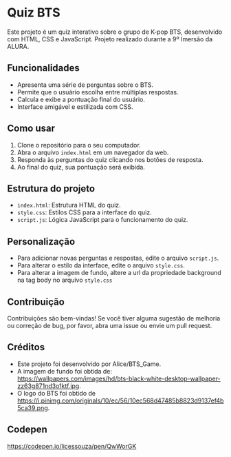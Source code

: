 # Quiz BTS

Este projeto é um quiz interativo sobre o grupo de K-pop BTS, desenvolvido com HTML, CSS e JavaScript. Projeto realizado durante a 9º Imersão da ALURA.

## Funcionalidades

* Apresenta uma série de perguntas sobre o BTS.
* Permite que o usuário escolha entre múltiplas respostas.
* Calcula e exibe a pontuação final do usuário.
* Interface amigável e estilizada com CSS.

## Como usar

1.  Clone o repositório para o seu computador.
2.  Abra o arquivo `index.html` em um navegador da web.
3.  Responda às perguntas do quiz clicando nos botões de resposta.
4.  Ao final do quiz, sua pontuação será exibida.

## Estrutura do projeto

* `index.html`: Estrutura HTML do quiz.
* `style.css`: Estilos CSS para a interface do quiz.
* `script.js`: Lógica JavaScript para o funcionamento do quiz.

## Personalização

* Para adicionar novas perguntas e respostas, edite o arquivo `script.js`.
* Para alterar o estilo da interface, edite o arquivo `style.css`.
* Para alterar a imagem de fundo, altere a url da propriedade background na tag body no arquivo `style.css`

## Contribuição

Contribuições são bem-vindas! Se você tiver alguma sugestão de melhoria ou correção de bug, por favor, abra uma issue ou envie um pull request.

## Créditos

* Este projeto foi desenvolvido por Alice/BTS_Game.
* A imagem de fundo foi obtida de: https://wallpapers.com/images/hd/bts-black-white-desktop-wallpaper-zz63g871nd3o1ktf.jpg.
* O logo do BTS foi obtido de https://i.pinimg.com/originals/10/ec/56/10ec568d47485b8823d9137ef4b5ca39.png.

## Codepen
https://codepen.io/licessouza/pen/QwWorGK

